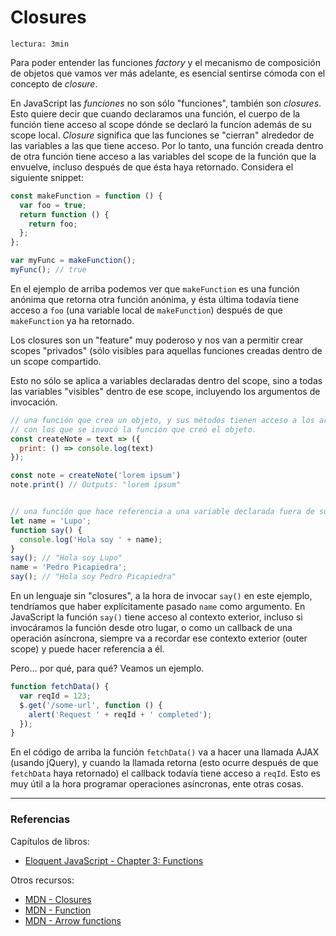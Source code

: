 # Closures

`lectura: 3min`

Para poder entender las funciones _factory_ y el mecanismo de composición de
objetos que vamos ver más adelante, es esencial sentirse cómoda con el concepto
de _closure_.

En JavaScript las _funciones_ no son sólo "funciones", también son _closures_.
Esto quiere decir que cuando declaramos una función, el cuerpo de la función
tiene acceso al scope dónde se declaró la funcíon además de su scope local.
_Closure_ significa que las funciones se "cierran" alrededor de las variables a
las que tiene acceso. Por lo tanto, una función creada dentro de otra función
tiene acceso a las variables del scope de la función que la envuelve, incluso
después de que ésta haya retornado. Considera el siguiente snippet:

```js
const makeFunction = function () {
  var foo = true;
  return function () {
    return foo;
  };
};

var myFunc = makeFunction();
myFunc(); // true
```

En el ejemplo de arriba podemos ver que `makeFunction` es una función anónima
que retorna otra función anónima, y ésta última todavía tiene acceso a `foo`
(una variable local de `makeFunction`) después de que `makeFunction` ya ha
retornado.

Los closures son un "feature" muy poderoso y nos van a permitir crear scopes
"privados" (sólo visibles para aquellas funciones creadas dentro de un scope
compartido.

Esto no sólo se aplica a variables declaradas dentro del scope, sino a todas las
variables "visibles" dentro de ese scope, incluyendo los argumentos de
invocación.

```js
// una función que crea un objeto, y sus métodos tienen acceso a los argumentos
// con los que se invocó la función que creó el objeto.
const createNote = text => ({
  print: () => console.log(text)
});

const note = createNote('lorem ipsum')
note.print() // Outputs: "lorem ipsum"


// una función que hace referencia a una variable declarada fuera de su scope
let name = 'Lupo';
function say() {
  console.log('Hola soy ' + name);
}
say(); // "Hola soy Lupo"
name = 'Pedro Picapiedra';
say(); // "Hola soy Pedro Picapiedra"
```

En un lenguaje sin "closures", a la hora de invocar `say()` en este ejemplo,
tendríamos que haber explícitamente pasado `name` como argumento. En JavaScript
la función `say()` tiene acceso al contexto exterior, incluso si invocáramos la
función desde otro lugar, o como un callback de una operación asíncrona, siempre
va a recordar ese contexto exterior (outer scope) y puede hacer referencia a él.

Pero... por qué, para qué? Veamos un ejemplo.

```js
function fetchData() {
  var reqId = 123;
  $.get('/some-url', function () {
    alert('Request ' + reqId + ' completed');
  });
}
```

En el código de arriba la función `fetchData()` va a hacer una llamada AJAX
(usando jQuery), y cuando la llamada retorna (esto ocurre después de que
`fetchData` haya retornado) el callback todavía tiene acceso a `reqId`. Esto es
muy útil a la hora programar operaciones asíncronas, ente otras cosas.

***

### Referencias

Capítulos de libros:

* [Eloquent JavaScript - Chapter 3: Functions](http://eloquentjavascript.net/03_functions.html)

Otros recursos:

* [MDN - Closures](https://developer.mozilla.org/en-US/docs/Web/JavaScript/Closures)
* [MDN - Function](https://developer.mozilla.org/en-US/docs/Web/JavaScript/Reference/Global_Objects/Function)
* [MDN - Arrow functions](https://developer.mozilla.org/en-US/docs/Web/JavaScript/Reference/Functions/Arrow_functions)
